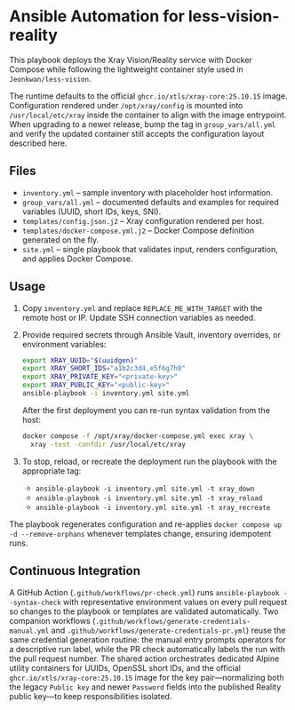 # Ansible Automation for less-vision-reality

This playbook deploys the Xray Vision/Reality service with Docker Compose while following the lightweight container style used in `Jeonkwan/less-vision`.

The runtime defaults to the official `ghcr.io/xtls/xray-core:25.10.15` image.
Configuration rendered under `/opt/xray/config` is mounted into
`/usr/local/etc/xray` inside the container to align with the image entrypoint.
When upgrading to a newer release, bump the tag in `group_vars/all.yml` and
verify the updated container still accepts the configuration layout described
here.

## Files
- `inventory.yml` – sample inventory with placeholder host information.
- `group_vars/all.yml` – documented defaults and examples for required variables (UUID, short IDs, keys, SNI).
- `templates/config.json.j2` – Xray configuration rendered per host.
- `templates/docker-compose.yml.j2` – Docker Compose definition generated on the fly.
- `site.yml` – single playbook that validates input, renders configuration, and applies Docker Compose.

## Usage
1. Copy `inventory.yml` and replace `REPLACE_ME_WITH_TARGET` with the remote host or IP. Update SSH connection variables as needed.
2. Provide required secrets through Ansible Vault, inventory overrides, or environment variables:
   ```bash
   export XRAY_UUID="$(uuidgen)"
   export XRAY_SHORT_IDS="a1b2c3d4,e5f6g7h8"
   export XRAY_PRIVATE_KEY="<private-key>"
   export XRAY_PUBLIC_KEY="<public-key>"
   ansible-playbook -i inventory.yml site.yml
   ```
   After the first deployment you can re-run syntax validation from the host:

   ```bash
   docker compose -f /opt/xray/docker-compose.yml exec xray \
     xray -test -confdir /usr/local/etc/xray
   ```
3. To stop, reload, or recreate the deployment run the playbook with the appropriate tag:
   - `ansible-playbook -i inventory.yml site.yml -t xray_down`
   - `ansible-playbook -i inventory.yml site.yml -t xray_reload`
   - `ansible-playbook -i inventory.yml site.yml -t xray_recreate`

The playbook regenerates configuration and re-applies `docker compose up -d --remove-orphans` whenever templates change, ensuring idempotent runs.

## Continuous Integration

A GitHub Action (`.github/workflows/pr-check.yml`) runs `ansible-playbook --syntax-check` with representative environment values on every pull request so changes to the playbook or templates are validated automatically. Two companion workflows (`.github/workflows/generate-credentials-manual.yml` and `.github/workflows/generate-credentials-pr.yml`) reuse the same credential generation routine: the manual entry prompts operators for a descriptive run label, while the PR check automatically labels the run with the pull request number. The shared action orchestrates dedicated Alpine utility containers for UUIDs, OpenSSL short IDs, and the official `ghcr.io/xtls/xray-core:25.10.15` image for the key pair—normalizing both the legacy `Public key` and newer `Password` fields into the published Reality public key—to keep responsibilities isolated.
